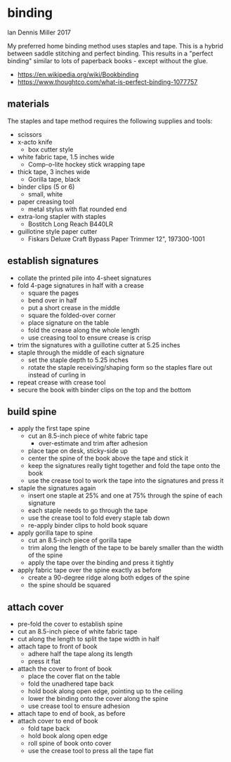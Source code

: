 # binding

Ian Dennis Miller
2017

My preferred home binding method uses staples and tape. This is a hybrid between saddle stitching and perfect binding.  This results in a "perfect binding" similar to lots of paperback books - except without the glue.

- https://en.wikipedia.org/wiki/Bookbinding
- https://www.thoughtco.com/what-is-perfect-binding-1077757

## materials

The staples and tape method requires the following supplies and tools:

- scissors
- x-acto knife
    + box cutter style
- white fabric tape, 1.5 inches wide
    + Comp-o-lite hockey stick wrapping tape
- thick tape, 3 inches wide
    + Gorilla tape, black
- binder clips (5 or 6)
    + small, white
- paper creasing tool
    + metal stylus with flat rounded end
- extra-long stapler with staples
    + Bostitch Long Reach B440LR
- guillotine style paper cutter
    + Fiskars Deluxe Craft Bypass Paper Trimmer 12", 197300-1001

## establish signatures

- collate the printed pile into 4-sheet signatures
- fold 4-page signatures in half with a crease
    + square the pages
    + bend over in half
    + put a short crease in the middle
    + square the folded-over corner
    + place signature on the table
    + fold the crease along the whole length
    + use creasing tool to ensure crease is crisp
- trim the signatures with a guillotine cutter at 5.25 inches
- staple through the middle of each signature
    + set the staple depth to 5.25 inches
    + rotate the staple receiving/shaping form so the staples flare out instead of curling in
- repeat crease with crease tool
- secure the book with binder clips on the top and the bottom

## build spine

- apply the first tape spine
    + cut an 8.5-inch piece of white fabric tape
        * over-estimate and trim after adhesion
    + place tape on desk, sticky-side up
    + center the spine of the book above the tape and stick it
    + keep the signatures really tight together and fold the tape onto the book
    + use the crease tool to work the tape into the signatures and press it
- staple the signatures again
    + insert one staple at 25% and one at 75% through the spine of each signature
    + each staple needs to go through the tape
    + use the crease tool to fold every staple tab down
    + re-apply binder clips to hold book square
- apply gorilla tape to spine
    + cut an 8.5-inch piece of gorilla tape
    + trim along the length of the tape to be barely smaller than the width of the spine
    + apply the tape over the binding and press it tightly
- apply fabric tape over the spine exactly as before
    + create a 90-degree ridge along both edges of the spine
    + the spine should be squared

## attach cover

- pre-fold the cover to establish spine
- cut an 8.5-inch piece of white fabric tape
- cut along the length to split the tape width in half
- attach tape to front of book
    + adhere half the tape along its length
    + press it flat
- attach the cover to front of book
    + place the cover flat on the table
    + fold the unadhered tape back
    + hold book along open edge, pointing up to the ceiling
    + lower the binding onto the cover along the spine
    + use crease tool to ensure adhesion
- attach tape to end of book, as before
- attach cover to end of book
    + fold tape back
    + hold book along open edge
    + roll spine of book onto cover
    + use the crease tool to press all the tape flat

